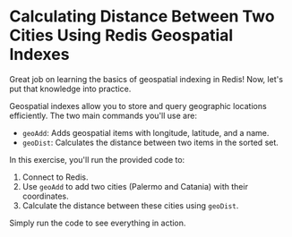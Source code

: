 # Calculating Distance Between Two Cities Using Redis Geospatial Indexes

Great job on learning the basics of geospatial indexing in Redis! Now, let's put that knowledge into practice.

Geospatial indexes allow you to store and query geographic locations efficiently. The two main commands you'll use are:

* `geoAdd`: Adds geospatial items with longitude, latitude, and a name.
* `geoDist`: Calculates the distance between two items in the sorted set.

In this exercise, you'll run the provided code to:

1. Connect to Redis.
2. Use `geoAdd` to add two cities (Palermo and Catania) with their coordinates.
3. Calculate the distance between these cities using `geoDist`.

Simply run the code to see everything in action.